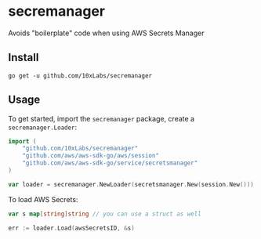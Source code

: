 # secremanager
Avoids "boilerplate" code when using AWS Secrets Manager


## Install

```
go get -u github.com/10xLabs/secremanager
```

## Usage

To get started, import the `secremanager` package, create a `secremanager.Loader`:

```go
import (
    "github.com/10xLabs/secremanager"
    "github.com/aws/aws-sdk-go/aws/session"
    "github.com/aws/aws-sdk-go/service/secretsmanager"
)

var loader = secremanager.NewLoader(secretsmanager.New(session.New()))
```

To load AWS Secrets:

```go
var s map[string]string // you can use a struct as well

err := loader.Load(awsSecretsID, &s)
```
